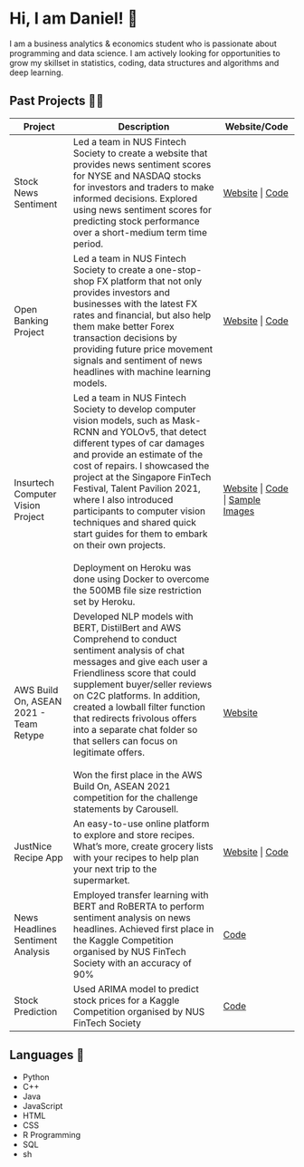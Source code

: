 # Hi, I am Daniel! 👋

I am a business analytics & economics student who is passionate about programming and data science. I am actively looking for opportunities to grow my skillset in statistics, coding, data structures and algorithms and deep learning.  

## Past Projects 👨‍💻
| **Project**  | **Description** | **Website/Code** |
| ------------- | ------------- | ------------- |
| Stock News Sentiment | Led a team in NUS Fintech Society to create a website that provides news sentiment scores for NYSE and NASDAQ stocks for investors and traders to make informed decisions. Explored using news sentiment scores for predicting stock performance over a short-medium term time period. | [Website](https://nus-fintech-stock-sentiment.netlify.app/) \| [Code](https://github.com/danieltwh/Sentiment-Analysis-Stock-Performance/tree/ac82e93ab4dbbee804885adaa66ca99c359c4f96) |
| Open Banking Project | Led a team in NUS Fintech Society to create a one-stop-shop FX platform that not only provides investors and businesses with the latest FX rates and financial, but also help them make better Forex transaction decisions by providing future price movement signals and sentiment of news headlines with machine learning models. | [Website](https://nus-fintech-open-banking.netlify.app/) \| [Code](https://github.com/danieltwh/Open-Banking-ML/tree/733d96f6f80caf3f4ecf9f80f3548c0721482c25) |
| Insurtech Computer Vision Project | Led a team in NUS Fintech Society to develop computer vision models, such as Mask-RCNN and YOLOv5, that detect different types of car damages and provide an estimate of the cost of repairs. I showcased the project at the Singapore FinTech Festival, Talent Pavilion 2021, where I also introduced participants to computer vision techniques and shared quick start guides for them to embark on their own projects.<br /><br />Deployment on Heroku was done using Docker to overcome the 500MB file size restriction set by Heroku.| [Website](https://insurtech-cv.herokuapp.com/) \| [Code](https://github.com/danieltwh/Insurtech-CV/tree/e6d88dbcc6ac03abe02abc89dad13fa3e287e85f) \| [Sample Images](https://drive.google.com/drive/folders/1QfsioFgqRFeJcMvvMeGwi2-iPB0sofh0?usp=sharing) |
| AWS Build On, ASEAN 2021 - Team Retype  | Developed NLP models with BERT, DistilBert and AWS Comprehend to conduct sentiment analysis of chat messages and give each user a Friendliness score that could supplement buyer/seller reviews on C2C platforms. In addition, created a lowball filter function that redirects frivolous offers into a separate chat folder so that sellers can focus on legitimate offers. <br /><br /> Won the first place in the AWS Build On, ASEAN 2021 competition for the challenge statements by Carousell. | [Website](https://www.retype.sg/)  |
| JustNice Recipe App  | An easy-to-use online platform to explore and store recipes. What’s more, create grocery lists with your recipes to help plan your next trip to the supermarket. | [Website](https://justnice.herokuapp.com/) \| [Code](./JustNice%20Recipe%20App) |
| News Headlines Sentiment Analysis  | Employed transfer learning with BERT and RoBERTA to perform sentiment analysis on news headlines. Achieved first place in the Kaggle Competition organised by NUS FinTech Society with an accuracy of 90% | [Code](./News%20Headlines%20Sentiment%20Analysis) |
| Stock Prediction  | Used ARIMA model to predict stock prices for a Kaggle Competition organised by NUS FinTech Society  | [Code](./Stock%20Prediction) |


## Languages 💬
- Python
- C++
- Java
- JavaScript
- HTML
- CSS
- R Programming
- SQL
- sh
